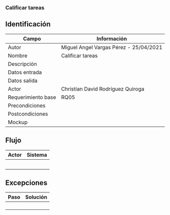 ### Calificar tareas
## Identificación 

| Campo | Información |
|-------|-------|
| Autor | Miguel Angel Vargas Pérez - 25/04/2021 |
| Nombre | Calificar tareas |
| Descripción |   |
| Datos entrada |  |
| Datos salida |  |
| Actor | Christian David Rodríguez Quiroga |
| Requerimiento base | RQ05 |
| Precondiciones |  |
| Postcondiciones |  |
| Mockup |  |

## Flujo
| Actor | Sistema |
|-------|-------|
|  |  |
|  |  |
|  |  |
|  |  |
|  |  |

## Excepciones
| Paso | Solución |
|-------|-------|
|  |  |
|  |  |
|  |  |
|  |  |